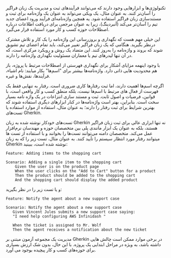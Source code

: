 تکنولوژی‌ها و ابزارهایی وجود دارند که می‌توانند فرآیندهای ثبت و مدیریت یک زبان فراگیر را آسان‌تر کنند. به عنوان مثال، یک ویکی می‌تواند به عنوان یک واژه‌نامه برای ثبت و مستندسازی زبان فراگیر استفاده شود. یه همچین واژه‌نامه‌ای فرآیند ورود اعضای جدید تیم را آسان‌تر می‌کند (آنبردینگ)، زیرا به عنوان مرجعی برای دریافت اطلاعات درباره اصطلاحات حوزه کسب و کار مورد استفاده قرار می‌گیرد.

این خیلی مهم هست که نگهداری و بروزرسانی این واژه‌نامه را یک کار و تلاش مشترک درنظر بگیرید. هنگامی که یک زبان فراگیر تغییر می‌کند، باید تمام اعضای تیم تشویق شوند که بروند و واژه‌نامه را به‌روز کنند. این متضاد یک روش و رویکرد مرکزی است، که در آن تنها لیدرهای تیم یا معماران مسئولیت نگهداری واژه‌نامه را دارند.

با وجود اینهمه مزایای آشکار برای نگهداری فهرستی از اصطلاحات مرتبط با پروژه، باز هم محدودیت هایی ذاتی دارد. واژه‌نامه‌ها بیشتر برای "اسم‌ها" بکار میایند: نام اشیاء، فرآیندها، نقش‌ها و غیره. 

اگرچه اسم‌ها اهمیت دارند، اما ثبت رفتارها کاری ضروری است. رفتار به تنهایی فقط یک فهرست از فعال های مرتبط با اسم‌ها نیست، بلکه منطق کسب و کار واقعی است، با قوانین، فرضیات و اصول ثابت. ثبت و مستند سازی انتزاعات در یک واژه نامه بسیار سخت است. بنابراین، بهتر است واژه‌نامه‌ها در کنار ابزارهای دیگری استفاده شوند که بهترین شرایط برای ثبت رفتار را دارند؛ به عنوان مثال، استفاده از موارد استفاده یا تست‌های Gherkin.

تست‌های خودکار نوشته شده به زبان Gherkin نه تنها ابزاری عالی برای ثبت زبان فراگیر هستند، بلکه به عنوان یک ابزار مانندی پلی بین متخصصان حوزه و مهندسان نرم‌افزار عمل می‌کند. متخصصان دامنه می‌توانند تست‌ها را بخوانند و با استفاده از تست ها میتوانند رفتار مورد انتظار سیستم را تأیید کنند. به عنوان مثال، تست زیر را که به زبان Gherkin نوشته شده است، ببینید:

```gherkin
Feature: Adding items to the shopping cart

Scenario: Adding a single item to the shopping cart
    Given the user is on the product page
    When the user clicks on the "Add to Cart" button for a product
    Then the product should be added to the shopping cart
    And the shopping cart should display the added product
```

 و  یا تست زیر را در نظر بگیرید:
 
 ```gherkin
Feature: Notify the agent about a new support case

Scenario: Notify the agent about a new support case
    Given Vincent Jules submits a new support case saying:
    "I need help configuring AWS Infinidash "
    
    When the ticket is assigned to Mr. Wolf
    Then the agent receives a notification about the new ticket
```

مدیریت یک مجموعه آزمون مبتنی بر Gherkin در برخی موارد ممکن است چالش هایی داشته باشد، به ویژه در مراحل ابتدایی یک پروژه. با این حال، بدون شک ارزش بسیاری برای حوزه‌های کسب و کار پیچیده بوجود می آورد.
